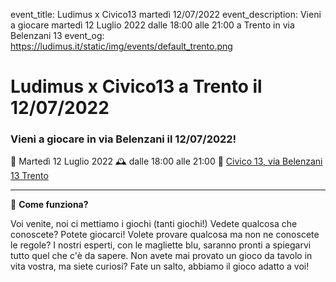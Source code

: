 event_title: Ludimus x Civico13 martedì 12/07/2022
event_description: Vieni a giocare martedì 12 Luglio 2022 dalle 18:00 alle 21:00 a Trento in via Belenzani 13
event_og: https://ludimus.it/static/img/events/default_trento.png

# Ludimus x Civico13 a Trento il 12/07/2022

### Vieni a giocare in via Belenzani il 12/07/2022!

📅 Martedì 12 Luglio 2022
🕰 dalle 18:00 alle 21:00
📍 [Civico 13, via Belenzani 13 Trento](https://g.page/sportellogiovanitrentino?share)

---

🎲 **Come funziona?**

Voi venite, noi ci mettiamo i giochi (tanti giochi!)
Vedete qualcosa che conoscete? Potete giocarci!
Volete provare qualcosa ma non ne conoscete le regole? I nostri esperti, con le magliette blu, saranno pronti a spiegarvi tutto quel che c'è da sapere.
Non avete mai provato un gioco da tavolo in vita vostra, ma siete curiosi? Fate un salto, abbiamo il gioco adatto a voi!